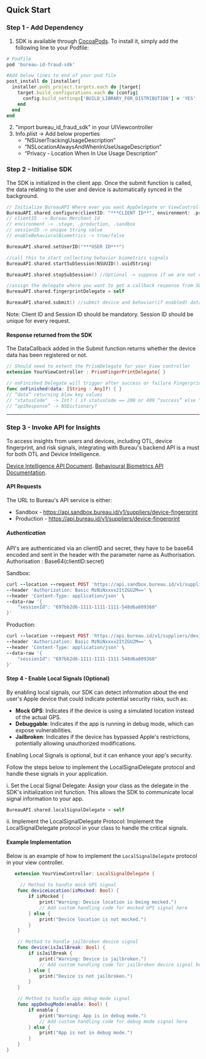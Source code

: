 ## Quick Start

### Step 1 - Add Dependency

1. SDK is available through [CocoaPods](https://cocoapods.org/pods/bureau-id-fraud-sdk). To install it, simply add the following line to your Podfile:

```ruby
# Podfile
pod 'bureau-id-fraud-sdk'

#Add below lines to end of your pod file
post_install do |installer|
  installer.pods_project.targets.each do |target|
    target.build_configurations.each do |config|
      config.build_settings['BUILD_LIBRARY_FOR_DISTRIBUTION'] = 'YES'
    end
  end
end

```

2. "import bureau_id_fraud_sdk" in your UIViewcontroller
3. Info.plist -> Add below properties
   - “NSUserTrackingUsageDescription”
   - “NSLocationAlwaysAndWhenInUseUsageDescription”
   - “Privacy - Location When In Use Usage Description”

### Step 2 - Initialise SDK

The SDK is initialized in the client app. Once the submit function is called, the data relating to the user and device is automatically synced in the background.

```swift
// Initialize BureauAPI Where ever you want AppDelegate or ViewController
BureauAPI.shared.configure(clientID: "***CLIENT ID**", environment: .production, sessionID: "*** SESSION ID ***", enableBehavioralBiometrics: true)
// clientID  -> Bureau Merchant Id
// environment -> .stage, .production, .sandbox
// sessionID -> unique String value
// enableBehavioralBiometrics -> true/false

BureauAPI.shared.setUserID("***USER ID***")

//call this to start collecting behavior biometrics signals
BureauAPI.shared.startSubSession(NSUUID().uuidString)

BureauAPI.shared.stopSubSession() //Optional -> suppose if we are not call this function. it will call automatically when BureauAPI.shared.submit() 

//assign the delegate where you want to get a callback response from SDK
BureauAPI.shared.fingerprintDelegate = self

BureauAPI.shared.submit() //submit device and behavior(if enabled) data to Bureau's backend using the submit function
```
Note: Client ID and Session ID should be mandatory. Session ID should be unique for every request.

#### Response returned from the SDK

The DataCallback added in the Submit function returns whether the device data has been registered or not.

```swift
// Should need to extent the PrismDelegate for your View controller
extension YourViewController : PrismFingerPrintDelegate{ }

// onFinished Delegate will trigger after success or failure Fingerprint SDK completion 
func onFinished(data: [String : Any]?) { }
// “data” returning blow key values
// "statusCode"  -> Int? ( if statusCode == 200 or 409 “success” else “failure” ) 
// “apiResponse” -> NSDictionary?
```
***
### Step 3 - Invoke API for Insights

To access insights from users and devices, including OTL, device fingerprint, and risk signals, integrating with Bureau's backend API is a must for both OTL and Device Intelligence. 

[Device Intelligence API Document](https://docs.bureau.id/reference/device_intelligence).
[Behavioural Biometrics API Documentation](https://docs.bureau.id/reference/behavioural_biometrics).

#### API Requests

The URL to Bureau's API service is either:

- Sandbox - <https://api.sandbox.bureau.id/v1/suppliers/device-fingerprint>
- Production - <https://api.bureau.id/v1/suppliers/device-fingerprint>

##### Authentication
API's are authenticated via an clientID and secret, they have to be base64 encoded and sent in the header with the parameter name as Authorisation.
Authorisation : Base64(clientID:secret)

Sandbox:
```ruby
curl --location --request POST 'https://api.sandbox.bureau.id/v1/suppliers/device-fingerprint' \
--header 'Authorization: Basic MzNiNxxxx2ItZGU2M==' \
--header 'Content-Type: application/json' \
--data-raw '{
    "sessionId": "697bb2d6-1111-1111-1111-548d6a809360"
}'
```

Production:
```ruby
curl --location --request POST 'https://api.bureau.id/v1/suppliers/device-fingerprint' \
--header 'Authorization: Basic MzNiNxxxx2ItZGU2M==' \
--header 'Content-Type: application/json' \
--data-raw '{
    "sessionId": "697bb2d6-1111-1111-1111-548d6a809360"
}'
```
#### Step 4 - Enable Local Signals (Optional)

By enabling local signals, our SDK can detect information about the end user's Apple device that could indicate potential security risks, such as:

- **Mock GPS**: Indicates if the device is using a simulated location instead of the actual GPS.
- **Debuggable**: Indicates if the app is running in debug mode, which can expose vulnerabilities.
- **Jailbroken**: Indicates if the device has bypassed Apple's restrictions, potentially allowing unauthorized modifications.

Enabling Local Signals is optional, but it can enhance your app's security.

Follow the steps below to implement the LocalSignalDelegate protocol and handle these signals in your application.

i. Set the Local Signal Delegate: Assign your class as the delegate in the SDK's initialization init function. This allows the SDK to communicate local signal information to your app.

```swift
BureauAPI.shared.localSignalDelegate = self
```

ii. Implement the LocalSignalDelegate Protocol: Implement the LocalSignalDelegate protocol in your class to handle the critical signals.

#### Example Implementation

Below is an example of how to implement the ```LocalSignalDelegate``` protocol in your view controller.

```swift
   extension YourViewController: LocalSignalDelegate {
    
     // Method to handle mock GPS signal
    func deviceLocation(isMocked: Bool) {
        if isMocked {
            print("Warning: Device location is being mocked.")
            // Add custom handling code for mocked GPS signal here
        } else {
            print("Device location is not mocked.")
        }
    }

    // Method to handle jailbroken device signal
    func device(isJailBreak: Bool) {
        if isJailBreak {
            print("Warning: Device is jailbroken.")
            // Add custom handling code for jailbroken device signal here
        } else {
            print("Device is not jailbroken.")
        }
    }

    // Method to handle app debug mode signal
    func appDebugMode(enable: Bool) {
        if enable {
            print("Warning: App is in debug mode.")
            // Add custom handling code for debug mode signal here
        } else {
            print("App is not in debug mode.")
        }
    }
}
```
